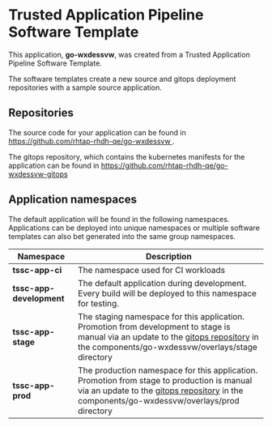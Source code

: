 # Trusted Application Pipeline Software Template

This application, **go-wxdessvw**, was created from a Trusted Application Pipeline Software Template.

The software templates create a new source and gitops deployment repositories with a sample source application. 

## Repositories

The source code for your application can be found in [https://github.com/rhtap-rhdh-qe/go-wxdessvw ](https://github.com/rhtap-rhdh-qe/go-wxdessvw ).
 
The gitops repository, which contains the kubernetes manifests for the application can be found in 
[https://github.com/rhtap-rhdh-qe/go-wxdessvw-gitops ](https://github.com/rhtap-rhdh-qe/go-wxdessvw-gitops ) 

## Application namespaces 

The default application will be found in the following namespaces. Applications can be deployed into unique namespaces or multiple software templates can also bet generated into the same group namespaces.  

|  Namespace   |  Description   |  
| -------- | -------- |
| **tssc-app-ci** | The namespace used for CI workloads |
| **tssc-app-development** | The default application during development. Every build will be deployed to this namespace for testing. |
| **tssc-app-stage** | The staging namespace for this application. Promotion from development to stage is manual via an update to the [gitops repository](https://github.com/rhtap-rhdh-qe/go-wxdessvw-gitops ) in the components/go-wxdessvw/overlays/stage directory |
| **tssc-app-prod** | The production namespace for this application. Promotion from stage to production is manual via an update to the [gitops repository](https://github.com/rhtap-rhdh-qe/go-wxdessvw-gitops ) in the components/go-wxdessvw/overlays/prod directory |
